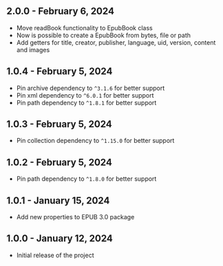 ## 2.0.0 - February 6, 2024

-  Move readBook functionality to EpubBook class
-  Now is possible to create a EpubBook from bytes, file or path
-  Add getters for title, creator, publisher, language, uid, version, content and images

## 1.0.4 - February 5, 2024

-   Pin archive dependency to `^3.1.6` for better support
-   Pin xml dependency to `^6.0.1` for better support
-   Pin path dependency to `^1.8.1` for better support

## 1.0.3 - February 5, 2024

-   Pin collection dependency to `^1.15.0` for better support

## 1.0.2 - February 5, 2024

-   Pin path dependency to `^1.8.0` for better support

## 1.0.1 - January 15, 2024

-   Add new properties to EPUB 3.0 package

## 1.0.0 - January 12, 2024

-   Initial release of the project
